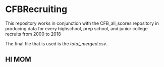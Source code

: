 # CFBRecruiting
This repository works in conjunction with the CFB_all_scores repository in producing data for every highschool, prep school, and junior college recruits from 2000 to 2018

The final file that is used is the *total_merged.csv*.

## HI MOM

